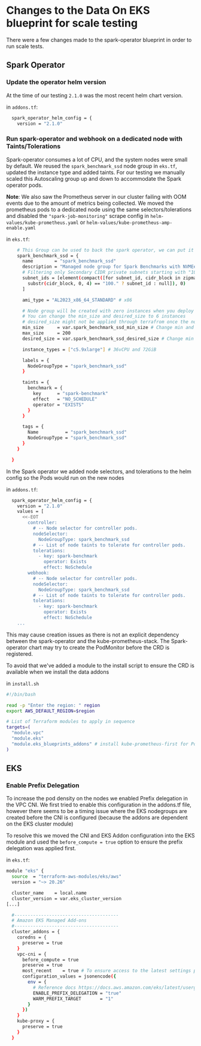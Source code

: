 # Changes to the Data On EKS blueprint for scale testing
There were a few changes made to the spark-operator blueprint in order to run scale tests.

## Spark Operator
### Update the operator helm version
At the time of our testing `2.1.0` was the most recent helm chart version.

in `addons.tf`:
```sh
  spark_operator_helm_config = {
    version = "2.1.0"
```

### Run spark-operator and webhook on a dedicated node with Taints/Tolerations
Spark-operator consumes a lot of CPU, and the system nodes were small by default.
We reused the `spark_benchmark_ssd` node group in `eks.tf`, updated the instance type and added taints. For our testing we manually scaled this Autoscaling group up and down to accommodate the Spark operator pods.

**Note**: We also saw the Prometheus server in our cluster failing with OOM events due to the amount of metrics being collected. We moved the prometheus pods to a dedicated node using the same selectors/tolerations and disabled the `"spark-job-monitoring"` scrape config in `helm-values/kube-prometheus.yaml` or `helm-values/kube-prometheus-amp-enable.yaml`

in `eks.tf`:
```sh
    # This Group can be used to back the spark operator, we can put it on a stand alone box via to ensure the best performance.
    spark_benchmark_ssd = {
      name        = "spark_benchmark_ssd"
      description = "Managed node group for Spark Benchmarks with NVMEe SSD using x86 or ARM"
      # Filtering only Secondary CIDR private subnets starting with "100.". Subnet IDs where the nodes/node groups will be provisioned
      subnet_ids = [element(compact([for subnet_id, cidr_block in zipmap(module.vpc.private_subnets, module.vpc.private_subnets_cidr_blocks) :
        substr(cidr_block, 0, 4) == "100." ? subnet_id : null]), 0)
      ]

      ami_type = "AL2023_x86_64_STANDARD" # x86

      # Node group will be created with zero instances when you deploy the blueprint.
      # You can change the min_size and desired_size to 6 instances
      # desired_size might not be applied through terrafrom once the node group is created so this needs to be adjusted in AWS Console.
      min_size     = var.spark_benchmark_ssd_min_size # Change min and desired to 6 for running benchmarks
      max_size     = 200
      desired_size = var.spark_benchmark_ssd_desired_size # Change min and desired to 6 for running benchmarks

      instance_types = ["c5.9xlarge"] # 36vCPU and 72GiB

      labels = {
        NodeGroupType = "spark_benchmark_ssd"
      }

      taints = {
        benchmark = {
          key      = "spark-benchmark"
          effect   = "NO_SCHEDULE"
          operator = "EXISTS"
        }
      }

      tags = {
        Name          = "spark_benchmark_ssd"
        NodeGroupType = "spark_benchmark_ssd"
      }
    }

  }

```

In the Spark operator we added node selectors, and tolerations to the helm config so the Pods would run on the new nodes

in `addons.tf`:
```sh
  spark_operator_helm_config = {
    version = "2.1.0"
    values = [
      <<-EOT
        controller:
          # -- Node selector for controller pods.
          nodeSelector:
            NodeGroupType: spark_benchmark_ssd
          # -- List of node taints to tolerate for controller pods.
          tolerations:
            - key: spark-benchmark
              operator: Exists
              effect: NoSchedule
        webhook:
          # -- Node selector for controller pods.
          nodeSelector:
            NodeGroupType: spark_benchmark_ssd
          # -- List of node taints to tolerate for controller pods.
          tolerations:
            - key: spark-benchmark
              operator: Exists
              effect: NoSchedule
    ...
```

<!-- ### Enable the PodMonitor for Spark Operator
In the Spark operator helm config we enabled the PodMonitor object so the kube-prometheus-stack is able to scrape the metrics from the operator.

in `addons.tf` (the spark-operator values)
```yaml
        prometheus:
          metrics:
            enable: true
            port: 8080
            portName: metrics
            endpoint: /metrics
            prefix: ""
          # Prometheus pod monitor for controller pods
          # Note: The kube-prometheus-stack addon must deploy before the PodMonitor CRD is available.
          #       This can cause the terraform apply to fail since the addons are deployed in parallel
          podMonitor:
            # -- Specifies whether to create pod monitor.
            create: true
            labels: {}
            # -- The label to use to retrieve the job name from
            jobLabel: spark-operator-podmonitor
            # -- Prometheus metrics endpoint properties. `metrics.portName` will be used as a port
            podMetricsEndpoint:
              scheme: http
              interval: 5s
      EOT
    ]
  }
``` -->

This may cause creation issues as there is not an explicit dependency between the spark-operator and the kube-prometheus-stack. The Spark-operator chart may try to create the PodMonitor before the CRD is registered.

To avoid that we've added a module to the install script to ensure the CRD is available when we install the data addons

in `install.sh`
```sh
#!/bin/bash

read -p "Enter the region: " region
export AWS_DEFAULT_REGION=$region

# List of Terraform modules to apply in sequence
targets=(
  "module.vpc"
  "module.eks"
  "module.eks_blueprints_addons" # install kube-prometheus-first for PodMonitor CRD
)
```

## EKS

### Enable Prefix Delegation
To increase the pod density on the nodes we enabled Prefix delegation in the VPC CNI.
We first tried to enable this configuration in the addons.tf file, however there seems to be a timing issue where the EKS nodegroups are created before the CNI is configured (because the addons are dependent on the EKS cluster module)

To resolve this we moved the CNI and EKS Addon configuration into the EKS module and used the `before_compute = true` option to ensure the prefix delegation was applied first.

in `eks.tf`:
```sh
module "eks" {
  source  = "terraform-aws-modules/eks/aws"
  version = "~> 20.26"

  cluster_name    = local.name
  cluster_version = var.eks_cluster_version
[...]

  #---------------------------------------
  # Amazon EKS Managed Add-ons
  #---------------------------------------
  cluster_addons = {
    coredns = {
      preserve = true
    }
    vpc-cni = {
      before_compute = true
      preserve = true
      most_recent    = true # To ensure access to the latest settings provided
      configuration_values = jsonencode({
        env = {
          # Reference docs https://docs.aws.amazon.com/eks/latest/userguide/cni-increase-ip-addresses.html
          ENABLE_PREFIX_DELEGATION = "true"
          WARM_PREFIX_TARGET       = "1"
        }
      })
    }
    kube-proxy = {
      preserve = true
    }
  }
```
